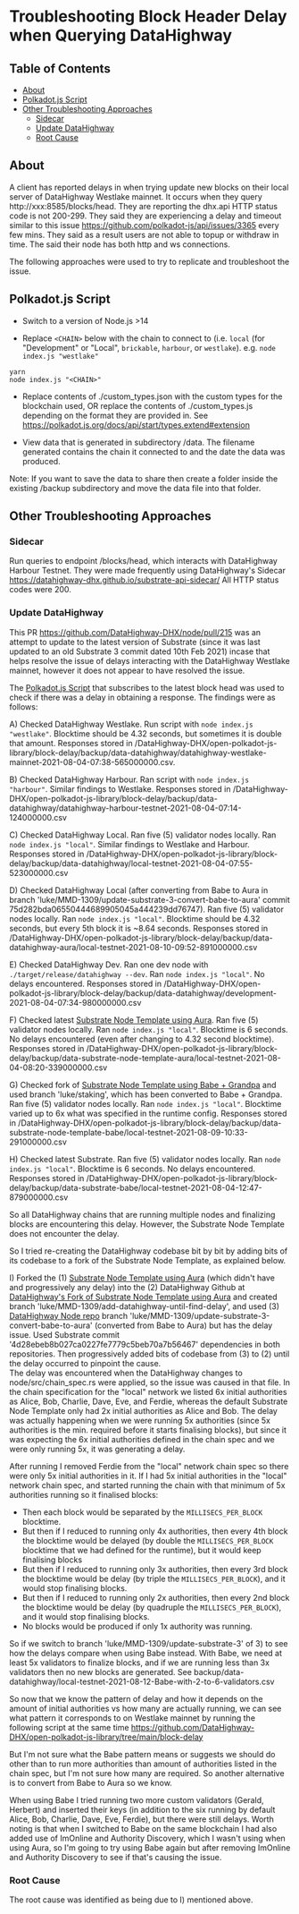 # Troubleshooting Block Header Delay when Querying DataHighway

## Table of Contents

* [About](#about)
* [Polkadot.js Script](#polkadot-js-script)
* [Other Troubleshooting Approaches](#other-troubleshooting-approaches)
  * [Sidecar](#sidecar)
  * [Update DataHighway](#update-datahighway)
  * [Root Cause](#root-cause)

## About

A client has reported delays in when trying update new blocks on their local server of DataHighway Westlake mainnet. It occurs when they query http://xxx:8585/blocks/head. They are reporting the dhx.api HTTP status code is not 200-299. They said they are experiencing a delay and timeout similar to this issue https://github.com/polkadot-js/api/issues/3365 every few mins. They said as a result users are not able to topup or withdraw in time. The said their node has both http and ws connections.

The following approaches were used to try to replicate and troubleshoot the issue.

## Polkadot.js Script

* Switch to a version of Node.js >14

* Replace `<CHAIN>` below with the chain to connect to (i.e. `local` (for "Development" or "Local", `brickable`, `harbour`, or `westlake`). e.g. `node index.js "westlake"`

```
yarn
node index.js "<CHAIN>" 
```

* Replace contents of ./custom_types.json with the custom types for the blockchain used, OR replace the contents of ./custom_types.js depending on the format they are provided in. See https://polkadot.js.org/docs/api/start/types.extend#extension

* View data that is generated in subdirectory /data. The filename generated contains the chain it connected to and the date the data was produced.

Note: If you want to save the data to share then create a folder inside the existing /backup subdirectory and move the data file into that folder.

## Other Troubleshooting Approaches

### Sidecar

Run queries to endpoint /blocks/head, which interacts with DataHighway Harbour Testnet.
They were made frequently using DataHighway's Sidecar https://datahighway-dhx.github.io/substrate-api-sidecar/
All HTTP status codes were 200.

### Update DataHighway

This PR https://github.com/DataHighway-DHX/node/pull/215 was an attempt to update to the latest version of Substrate (since it was last updated to an old Substrate 3 commit dated 10th Feb 2021) incase that helps resolve the issue of delays interacting with the DataHighway Westlake mainnet, however it does not appear to have resolved the issue.

The [Polkadot.js Script](#polkadot-js-script) that subscribes to the latest block head was used to check if there was a delay in obtaining a response. The findings were as follows:

A) Checked DataHighway Westlake. Run script with `node index.js "westlake"`. Blocktime should be 4.32 seconds, but sometimes it is double that amount. Responses stored in /DataHighway-DHX/open-polkadot-js-library/block-delay/backup/data-datahighway/datahighway-westlake-mainnet-2021-08-04-07:38-565000000.csv.

B) Checked DataHighway Harbour.  Ran script with `node index.js "harbour"`. Similar findings to Westlake. Responses stored in /DataHighway-DHX/open-polkadot-js-library/block-delay/backup/data-datahighway/datahighway-harbour-testnet-2021-08-04-07:14-124000000.csv

C) Checked DataHighway Local. Ran five (5) validator nodes locally. Ran `node index.js "local"`. Similar findings to Westlake and Harbour. Responses stored in /DataHighway-DHX/open-polkadot-js-library/block-delay/backup/data-datahighway/local-testnet-2021-08-04-07:55-523000000.csv

D) Checked DataHighway Local (after converting from Babe to Aura in branch 'luke/MMD-1309/update-substrate-3-convert-babe-to-aura' commit 75d282bda06550444689905045a444239dd76747). Ran five (5) validator nodes locally. Ran `node index.js "local"`. Blocktime should be 4.32 seconds, but every 5th block it is ~8.64 seconds. Responses stored in /DataHighway-DHX/open-polkadot-js-library/block-delay/backup/data-datahighway-aura/local-testnet-2021-08-10-09:52-891000000.csv

E) Checked DataHighway Dev. Ran one dev node with `./target/release/datahighway --dev`. Ran `node index.js "local"`. No delays encountered. Responses stored in /DataHighway-DHX/open-polkadot-js-library/block-delay/backup/data-datahighway/development-2021-08-04-07:34-980000000.csv

F) Checked latest [Substrate Node Template using Aura](https://github.com/substrate-developer-hub/substrate-node-template). Ran five (5) validator nodes locally. Ran `node index.js "local"`. Blocktime is 6 seconds. No delays encountered (even after changing to 4.32 second blocktime). Responses stored in /DataHighway-DHX/open-polkadot-js-library/block-delay/backup/data-substrate-node-template-aura/local-testnet-2021-08-04-08:20-339000000.csv

G) Checked fork of [Substrate Node Template using Babe + Grandpa](https://github.com/ltfschoen/substrate-node-template) and used branch 'luke/staking', which has been converted to Babe + Grandpa. Ran five (5) validator nodes locally. Ran `node index.js "local"`. Blocktime varied up to 6x what was specified in the runtime config. Responses stored in /DataHighway-DHX/open-polkadot-js-library/block-delay/backup/data-substrate-node-template-babe/local-testnet-2021-08-09-10:33-291000000.csv

H) Checked latest Substrate. Ran five (5) validator nodes locally. Ran `node index.js "local"`. Blocktime is 6 seconds. No delays encountered. Responses stored in /DataHighway-DHX/open-polkadot-js-library/block-delay/backup/data-substrate-babe/local-testnet-2021-08-04-12:47-879000000.csv

So all DataHighway chains that are running multiple nodes and finalizing blocks are encountering this delay.
However, the Substrate Node Template does not encounter the delay.

So I tried re-creating the DataHighway codebase bit by bit by adding bits of its codebase to a fork of the Substrate Node Template, as explained below. 

I) Forked the (1) [Substrate Node Template using Aura](https://github.com/substrate-developer-hub/substrate-node-template) (which didn't have and progressively any delay) into the (2) DataHighway Github at [DataHighway's Fork of Substrate Node Template using Aura](https://github.com/DataHighway-DHX/substrate-node-template) and created branch 'luke/MMD-1309/add-datahighway-until-find-delay', and used (3) [DataHighway Node repo](https://github.com/DataHighway-DHX/node) branch 'luke/MMD-1309/update-substrate-3-convert-babe-to-aura' (converted from Babe to Aura) but has the delay issue. Used Substrate commit '4d28ebeb8b027ca0227fe7779c5beb70a7b56467' dependencies in both repositories. Then progressively added bits of codebase from (3) to (2) until the delay occurred to pinpoint the cause.  
The delay was encountered when the DataHighway changes to node/src/chain_spec.rs were applied, so the issue was caused in that file. In the chain specification for the "local" network we listed 6x initial authorities as Alice, Bob, Charlie, Dave, Eve, and Ferdie, whereas the default Substrate Node Template only had 2x initial authorities as Alice and Bob.  The delay was actually happening when we were running 5x authorities (since 5x authorities is the min. required before it starts finalising blocks), but since it was expecting the 6x initial authorities defined in the chain spec and we were only running 5x, it was generating a delay.

After running I removed Ferdie from the "local" network chain spec so there were only 5x initial authorities in it. If I had 5x initial authorities in the "local" network chain spec, and started running the chain with that minimum of 5x authorities running so it finalised blocks:
  * Then each block would be separated by the `MILLISECS_PER_BLOCK` blocktime.
  * But then if I reduced to running only 4x authorities, then every 4th block the blocktime would be delayed (by double the `MILLISECS_PER_BLOCK` blocktime that we had defined for the runtime), but it would keep finalising blocks
  * But then if I reduced to running only 3x authorities, then every 3rd block the blocktime would be delay (by triple the `MILLISECS_PER_BLOCK`), and it would stop finalising blocks.
  * But then if I reduced to running only 2x authorities, then every 2nd block the blocktime would be delay (by quadruple the `MILLISECS_PER_BLOCK`), and it would stop finalising blocks.
  * No blocks would be produced if only 1x authority was running.

So if we switch to branch 'luke/MMD-1309/update-substrate-3' of 3) to see how the delays compare when using Babe instead. With Babe, we need at least 5x validators to finalize blocks, and if we are running less than 3x validators then no new blocks are generated. See backup/data-datahighway/local-testnet-2021-08-12-Babe-with-2-to-6-validators.csv

So now that we know the pattern of delay and how it depends on the amount of initial authorities vs how many are actually running, we can see what pattern it corresponds to on Westlake mainnet by running the following script at the same time https://github.com/DataHighway-DHX/open-polkadot-js-library/tree/main/block-delay

But I'm not sure what the Babe pattern means or suggests we should do other than to run more authorities than amount of authorities listed in the chain spec, but I'm not sure how many are required. So another alternative is to convert from Babe to Aura so we know.

When using Babe I tried running two more custom validators (Gerald, Herbert) and inserted their keys (in addition to the six running by default Alice, Bob, Charlie, Dave, Eve, Ferdie), but there were still delays.
Worth noting is that when I switched to Babe on the same blockchain I had also added use of ImOnline and Authority Discovery, which I wasn't using when using Aura, so I'm going to try using Babe again but after removing ImOnline and Authority Discovery to see if that's causing the issue.

### Root Cause

The root cause was identified as being due to I) mentioned above.

